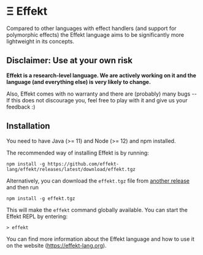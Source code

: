 # Ξ Effekt

Compared to other languages with effect handlers (and support for polymorphic effects) the Effekt language
aims to be significantly more lightweight in its concepts.


## Disclaimer: Use at your own risk

**Effekt is a research-level language. We are actively working on it and the language (and everything else) is very likely to change.**

Also, Effekt comes with no warranty and there are (probably) many bugs -- If this does not discourage you, feel free to
play with it and give us your feedback :)

## Installation

You need to have Java (>= 11) and Node (>= 12) and npm installed.

The recommended way of installing Effekt is by running:

```
npm install -g https://github.com/effekt-lang/effekt/releases/latest/download/effekt.tgz
```

Alternatively, you can download the `effekt.tgz` file from [another release](https://github.com/effekt-lang/effekt/releases) and then run

```
npm install -g effekt.tgz
```

This will make the `effekt` command globally available. You can start the Effekt REPL by entering:

```
> effekt
```

You can find more information about the Effekt language and how to use it on the website (<https://effekt-lang.org>).
